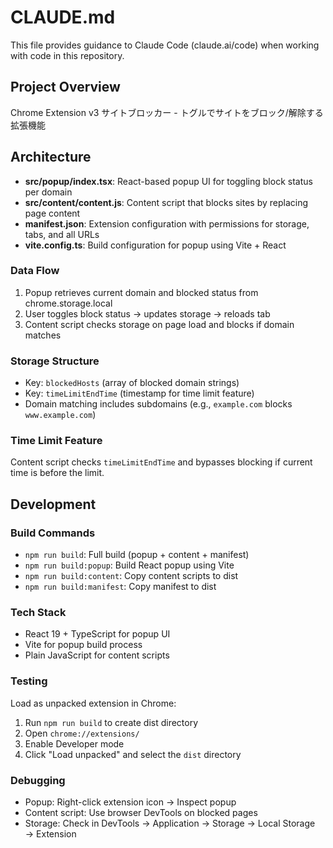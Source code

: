 # CLAUDE.md

This file provides guidance to Claude Code (claude.ai/code) when working with code in this repository.

## Project Overview

Chrome Extension v3 サイトブロッカー - トグルでサイトをブロック/解除する拡張機能

## Architecture

- **src/popup/index.tsx**: React-based popup UI for toggling block status per domain
- **src/content/content.js**: Content script that blocks sites by replacing page content
- **manifest.json**: Extension configuration with permissions for storage, tabs, and all URLs
- **vite.config.ts**: Build configuration for popup using Vite + React

### Data Flow
1. Popup retrieves current domain and blocked status from chrome.storage.local
2. User toggles block status → updates storage → reloads tab
3. Content script checks storage on page load and blocks if domain matches

### Storage Structure
- Key: `blockedHosts` (array of blocked domain strings)
- Key: `timeLimitEndTime` (timestamp for time limit feature)
- Domain matching includes subdomains (e.g., `example.com` blocks `www.example.com`)

### Time Limit Feature
Content script checks `timeLimitEndTime` and bypasses blocking if current time is before the limit.

## Development

### Build Commands
- `npm run build`: Full build (popup + content + manifest)
- `npm run build:popup`: Build React popup using Vite
- `npm run build:content`: Copy content scripts to dist
- `npm run build:manifest`: Copy manifest to dist

### Tech Stack  
- React 19 + TypeScript for popup UI
- Vite for popup build process
- Plain JavaScript for content scripts

### Testing
Load as unpacked extension in Chrome:
1. Run `npm run build` to create dist directory
2. Open `chrome://extensions/`
3. Enable Developer mode
4. Click "Load unpacked" and select the `dist` directory

### Debugging
- Popup: Right-click extension icon → Inspect popup
- Content script: Use browser DevTools on blocked pages
- Storage: Check in DevTools → Application → Storage → Local Storage → Extension